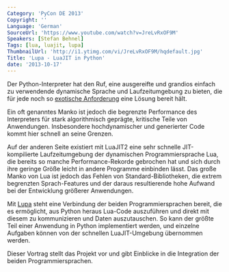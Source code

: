 ```yaml
---
Category: 'PyCon DE 2013'
Copyright: ''
Language: 'German'
SourceUrl: 'https://www.youtube.com/watch?v=JreLvRxOF9M'
Speakers: [Stefan Behnel]
Tags: [lua, luajit, lupa]
ThumbnailUrl: 'http://i1.ytimg.com/vi/JreLvRxOF9M/hqdefault.jpg'
Title: 'Lupa - LuaJIT in Python'
date: '2013-10-17'
---
```

Der Python-Interpreter hat den Ruf, eine ausgereifte und grandios einfach zu verwendende dynamische Sprache und Laufzeitumgebung zu bieten, die für jede noch so [exotische Anforderung](https://xkcd.com/413/) eine Lösung bereit hält.

Ein oft genanntes Manko ist jedoch die begrenzte Performance des Interpreters für stark algorithmisch geprägte, kritische Teile von Anwendungen. Insbesondere hochdynamischer und generierter Code kommt hier schnell an seine Grenzen.

Auf der anderen Seite existiert mit LuaJIT2 eine sehr schnelle JIT-kompilierte Laufzeitumgebung der dynamischen Programmiersprache Lua, die bereits so manche Performance-Rekorde gebrochen hat und sich durch ihre geringe Größe leicht in andere Programme einbinden lässt. Das große Manko von Lua ist jedoch das Fehlen von Standard-Bibliotheken, die extrem begrenzten Sprach-Features und der daraus resultierende hohe Aufwand bei der Entwicklung größerer Anwendungen.

Mit [Lupa](https://github.com/scoder/lupa) steht eine Verbindung der beiden Programmiersprachen bereit, die es ermöglicht, aus Python heraus Lua-Code auszuführen und direkt mit diesem zu kommunizieren und Daten auszutauschen. So kann der größte Teil einer Anwendung in Python implementiert werden, und einzelne Aufgaben können von der schnellen LuaJIT-Umgebung übernommen werden.

Dieser Vortrag stellt das Projekt vor und gibt Einblicke in die Integration der beiden Programmiersprachen.